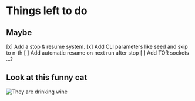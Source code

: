 # Things left to do

## Maybe

[x] Add a stop & resume system. 
[x] Add CLI parameters like seed and skip to n-th
[ ] Add automatic resume on next run after stop
[ ] Add TOR sockets ...?

## Look at this funny cat

![They are drinking wine](https://pbs.substack.com/media/FEUaxltXMAE4NmB.jpg)

